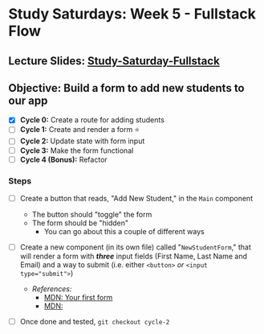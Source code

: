# Study Saturdays: Week 5 - Fullstack Flow

## Lecture Slides: [Study-Saturday-Fullstack](https://docs.google.com/presentation/d/1HqPEArZWmkBqjLHm_cLUQyRisEyEJxpRfbG-iatEYLs/edit?usp=sharing)

## **Objective:** Build a form to add new students to our app
- [x] **Cycle 0:** Create a route for adding students
- [ ] **Cycle 1:** Create and render a form ⭐️
- [ ] **Cycle 2:** Update state with form input
- [ ] **Cycle 3:** Make the form functional
- [ ] **Cycle 4 (Bonus):** Refactor

### Steps

- [ ] Create a button that reads, "Add New Student," in the `Main` component
  - The button should "toggle" the form
  - The form should be "hidden"
    - You can go about this a couple of different ways
- [ ] Create a new component (in its own file) called "`NewStudentForm`," that will render a form with ***three*** input fields (First Name, Last Name and Email) and a way to submit (i.e. either `<button>` _or_ `<input type="submit">`)
  - _References:_
    - [MDN: Your first form](https://developer.mozilla.org/en-US/docs/Learn/Forms/Your_first_form)
    - [MDN: <form>](https://developer.mozilla.org/en-US/docs/Web/HTML/Element/form)
- [ ] Once done and tested, `git checkout cycle-2`

